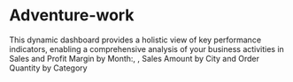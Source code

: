 # Adventure-work
This dynamic dashboard provides a holistic view of key performance indicators, enabling a comprehensive analysis of your business activities  in Sales and Profit Margin by Month:, , Sales Amount by City and Order Quantity by Category
